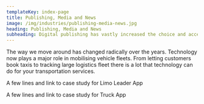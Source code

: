 ```yaml
---
templateKey: index-page
title: Publishing, Media and News
image: /img/industries/publishing-media-news.jpg
heading: Publishing, Media and News
subheading: Digital publishing has vastly increased the choice and access to content for readers. For businesses, digital publishing has made it simple to connect with their customers. 
---
```


The way we move around has changed radically over the years. Technology now plays a major role in mobilising vehicle fleets. From letting customers book taxis to tracking large logistics fleet there is a lot that technology can do for your transportation services.

A few lines and link to case study for Limo Leader App

A few lines and link to case study for Truck App
